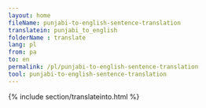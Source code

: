 ```yaml
---
layout: home
fileName: punjabi-to-english-sentence-translation
translatein: punjabi_to_english
folderName : translate
lang: pl
from: pa
to: en
permalink: /pl/punjabi-to-english-sentence-translation
tool: punjabi-to-english-sentence-translation
---
```

{% include section/translateinto.html %}